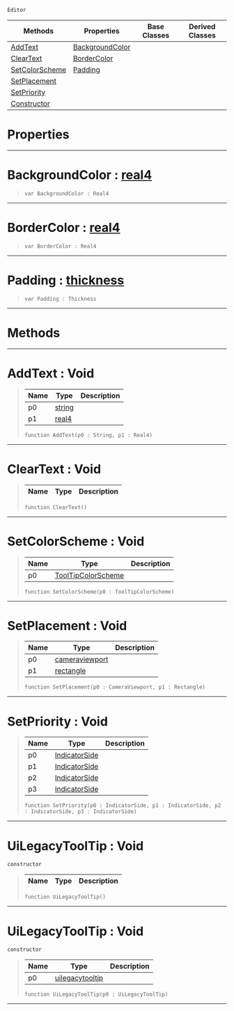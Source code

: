  `Editor`

|Methods|Properties|Base Classes|Derived Classes|
|---|---|---|---|
|[ AddText](https://github.com/ArendDanielek/ZeroDocsTest/blob/master/code_reference/class_reference/uilegacytooltip.markdown#addtext-void)|[ BackgroundColor](https://github.com/ArendDanielek/ZeroDocsTest/blob/master/code_reference/class_reference/uilegacytooltip.markdown#backgroundcolor-zero-eng)| | |
|[ ClearText](https://github.com/ArendDanielek/ZeroDocsTest/blob/master/code_reference/class_reference/uilegacytooltip.markdown#cleartext-void)|[ BorderColor](https://github.com/ArendDanielek/ZeroDocsTest/blob/master/code_reference/class_reference/uilegacytooltip.markdown#bordercolor-zero-engine)| | |
|[ SetColorScheme](https://github.com/ArendDanielek/ZeroDocsTest/blob/master/code_reference/class_reference/uilegacytooltip.markdown#setcolorscheme-void)|[ Padding](https://github.com/ArendDanielek/ZeroDocsTest/blob/master/code_reference/class_reference/uilegacytooltip.markdown#padding-zero-engine-docu)| | |
|[ SetPlacement](https://github.com/ArendDanielek/ZeroDocsTest/blob/master/code_reference/class_reference/uilegacytooltip.markdown#setplacement-void)| | | |
|[ SetPriority](https://github.com/ArendDanielek/ZeroDocsTest/blob/master/code_reference/class_reference/uilegacytooltip.markdown#setpriority-void)| | | |
|[ Constructor](https://github.com/ArendDanielek/ZeroDocsTest/blob/master/code_reference/class_reference/uilegacytooltip.markdown#uilegacytooltip-void)| | | |


 #  Properties


---  
 #  BackgroundColor : [real4](https://github.com/ArendDanielek/ZeroDocsTest/blob/master/code_reference/zilch_base_types/real4.markdown)

> 
> ``` lang=cpp, name=Zilch
> var BackgroundColor : Real4


---  
 #  BorderColor : [real4](https://github.com/ArendDanielek/ZeroDocsTest/blob/master/code_reference/zilch_base_types/real4.markdown)

> 
> ``` lang=cpp, name=Zilch
> var BorderColor : Real4


---  
 #  Padding : [thickness](https://github.com/ArendDanielek/ZeroDocsTest/blob/master/code_reference/class_reference/thickness.markdown)

> 
> ``` lang=cpp, name=Zilch
> var Padding : Thickness


---  
 #  Methods


---  
 #  AddText : Void

> 
> |Name|Type|Description|
> |---|---|---|
> |p0|[string](https://github.com/ArendDanielek/ZeroDocsTest/blob/master/code_reference/zilch_base_types/string.markdown)| |
> |p1|[real4](https://github.com/ArendDanielek/ZeroDocsTest/blob/master/code_reference/zilch_base_types/real4.markdown)| |
> ``` lang=cpp, name=Zilch
> function AddText(p0 : String, p1 : Real4)
> ``` 


---  
 #  ClearText : Void

> 
> |Name|Type|Description|
> |---|---|---|
> ``` lang=cpp, name=Zilch
> function ClearText()
> ``` 


---  
 #  SetColorScheme : Void

> 
> |Name|Type|Description|
> |---|---|---|
> |p0|[ToolTipColorScheme](https://github.com/ArendDanielek/ZeroDocsTest/blob/master/code_reference/enum_reference.markdown#tooltipcolorscheme)| |
> ``` lang=cpp, name=Zilch
> function SetColorScheme(p0 : ToolTipColorScheme)
> ``` 


---  
 #  SetPlacement : Void

> 
> |Name|Type|Description|
> |---|---|---|
> |p0|[cameraviewport](https://github.com/ArendDanielek/ZeroDocsTest/blob/master/code_reference/class_reference/cameraviewport.markdown)| |
> |p1|[rectangle](https://github.com/ArendDanielek/ZeroDocsTest/blob/master/code_reference/class_reference/rectangle.markdown)| |
> ``` lang=cpp, name=Zilch
> function SetPlacement(p0 : CameraViewport, p1 : Rectangle)
> ``` 


---  
 #  SetPriority : Void

> 
> |Name|Type|Description|
> |---|---|---|
> |p0|[IndicatorSide](https://github.com/ArendDanielek/ZeroDocsTest/blob/master/code_reference/enum_reference.markdown#indicatorside)| |
> |p1|[IndicatorSide](https://github.com/ArendDanielek/ZeroDocsTest/blob/master/code_reference/enum_reference.markdown#indicatorside)| |
> |p2|[IndicatorSide](https://github.com/ArendDanielek/ZeroDocsTest/blob/master/code_reference/enum_reference.markdown#indicatorside)| |
> |p3|[IndicatorSide](https://github.com/ArendDanielek/ZeroDocsTest/blob/master/code_reference/enum_reference.markdown#indicatorside)| |
> ``` lang=cpp, name=Zilch
> function SetPriority(p0 : IndicatorSide, p1 : IndicatorSide, p2 : IndicatorSide, p3 : IndicatorSide)
> ``` 


---  
 #  UiLegacyToolTip : Void

 `constructor`

> 
> |Name|Type|Description|
> |---|---|---|
> ``` lang=cpp, name=Zilch
> function UiLegacyToolTip()
> ``` 


---  
 #  UiLegacyToolTip : Void

 `constructor`

> 
> |Name|Type|Description|
> |---|---|---|
> |p0|[uilegacytooltip](https://github.com/ArendDanielek/ZeroDocsTest/blob/master/code_reference/class_reference/uilegacytooltip.markdown)| |
> ``` lang=cpp, name=Zilch
> function UiLegacyToolTip(p0 : UiLegacyToolTip)
> ``` 


---  
 
  
  
  
  
  
  
  

 